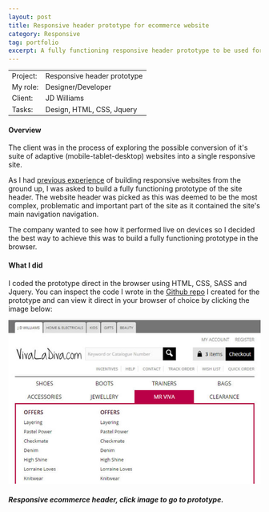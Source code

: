 ```yaml
---
layout: post
title: Responsive header prototype for ecommerce website
category: Responsive
tag: portfolio
excerpt: A fully functioning responsive header prototype to be used for the new proposed eCommerce site template. 
---   
```


<table class="overview cols">
  <tr>
    <td>Project:</td>
    <td>Responsive header prototype </td>  
  </tr>  
  <tr>
    <td>My role:</td>
    <td>Designer/Developer</td>
  </tr> 
  <tr>
    <td>Client:</td>
    <td>JD Williams</td>  
  </tr> 
  <tr>
    <td>Tasks:</td>
    <td>Design, HTML, CSS, Jquery</td>
  </tr> 
</table>

#### Overview

The client was in the process of exploring the possible conversion of it's suite of adaptive (mobile-tablet-desktop) websites into a single responsive site.  

As I had <a href="kleeneze">previous experience</a> of building responsive websites from the ground up, I was asked to build a fully functioning prototype of the site header.  The website header was picked as this was deemed to be the most complex, problematic and important part of the site as it contained the site's main navigation navigation. 

The company wanted to see how it performed live on devices so I decided the best way to achieve this was to build a fully functioning prototype in the browser.

#### What I did 

I coded the prototype direct in the browser using HTML, CSS, SASS and Jquery.  You can inspect the code I wrote in the <a href="https://github.com/johnasp/ecommerce_responsive_header">Github repo</a> I created for the prototype and can view it direct in your browser of choice by clicking the image below: 

<div class="no-margin"><a href="http://johnasp.github.io/ecommerce_responsive_header/"><img src="/img/jdw-responsive-header-home.jpg" alt="Responsive ecommerce header" /></a></div>

##### Responsive ecommerce header, click image to go to prototype.







